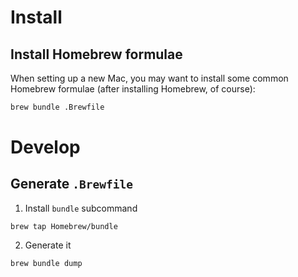 # Install

## Install Homebrew formulae
When setting up a new Mac, you may want to install some common Homebrew formulae (after installing Homebrew, of course):

```sh
brew bundle .Brewfile
```

# Develop

## Generate `.Brewfile`

1. Install `bundle` subcommand

```
brew tap Homebrew/bundle
```

2. Generate it

```
brew bundle dump

```
